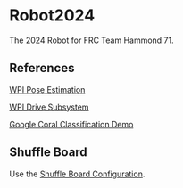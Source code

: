 # Robot2024

The 2024 Robot for FRC Team Hammond 71.

## References

[WPI Pose Estimation](https://docs.wpilib.org/en/stable/docs/software/advanced-controls/state-space/state-space-pose-estimators.html)

[WPI Drive Subsystem](https://docs.wpilib.org/en/stable/docs/software/pathplanning/trajectory-tutorial/creating-drive-subsystem.html)

[Google Coral Classification Demo](https://www.youtube.com/watch?v=4ZHNwGH60pg)

## Shuffle Board

Use the [Shuffle Board Configuration](/Shuffleboard.json).

